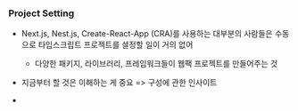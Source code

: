### Project Setting

- Next.js, Nest.js, Create-React-App (CRA)를 사용하는 대부분의 사람들은 수동으로 타입스크립트 프로젝트를 설정할 일이 거의 없어 

    - 다양한 패키지, 라이브러리, 프레임워크들이 웹팩 프로젝트를 만들어주는 것 

- 지금부터 할 것은 이해하는 게 중요 => 구성에 관한 인사이트 

- 
